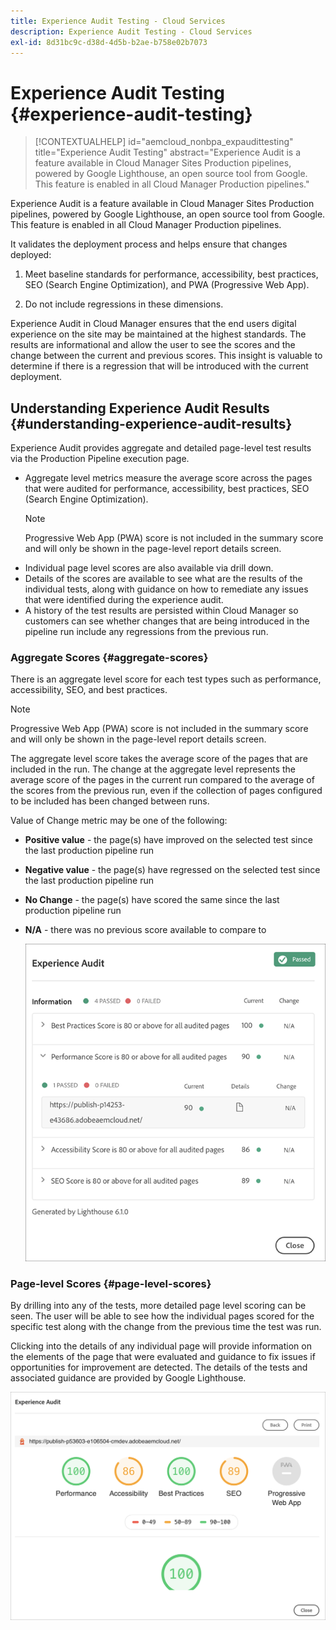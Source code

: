 ```yaml
---
title: Experience Audit Testing - Cloud Services
description: Experience Audit Testing - Cloud Services
exl-id: 8d31bc9c-d38d-4d5b-b2ae-b758e02b7073
---
```

# Experience Audit Testing {#experience-audit-testing}

>[!CONTEXTUALHELP]
>id="aemcloud_nonbpa_expaudittesting"
>title="Experience Audit Testing"
>abstract="Experience Audit is a feature available in Cloud Manager Sites Production pipelines, powered by Google Lighthouse, an open source tool from Google. This feature is enabled in all Cloud Manager Production pipelines."

Experience Audit is a feature available in Cloud Manager Sites Production pipelines, powered by Google Lighthouse, an open source tool from Google. This feature is enabled in all Cloud Manager Production pipelines.

It validates the deployment process and helps ensure that changes deployed:

1. Meet baseline standards for performance, accessibility, best practices, SEO (Search Engine Optimization), and PWA (Progressive Web App).

1. Do not include regressions in these dimensions.

Experience Audit in Cloud Manager ensures that the end users digital experience on the site may be maintained at the highest standards. The results are informational and allow the user to see the scores and the change between the current and previous scores. This insight is valuable to determine if there is a regression that will be introduced with the current deployment.

## Understanding Experience Audit Results {#understanding-experience-audit-results}

Experience Audit provides aggregate and detailed page-level test results via the Production Pipeline execution page.

* Aggregate level metrics measure the average score across the pages that were audited for performance, accessibility, best practices, SEO (Search Engine Optimization). 
   >[!NOTE]
   >Progressive Web App (PWA) score is not included in the summary score and will only be shown in the page-level report details screen.
* Individual page level scores are also available via drill down.
* Details of the scores are available to see what are the results of the individual tests, along with guidance on how to remediate any issues that were identified during the experience audit.
* A history of the test results are persisted within Cloud Manager so customers can see whether changes that are being introduced in the pipeline run include any regressions from the previous run.

### Aggregate Scores {#aggregate-scores}

There is an aggregate level score for each test types such as performance, accessibility, SEO, and best practices.
>[!NOTE]
>Progressive Web App (PWA) score is not included in the summary score and will only be shown in the page-level report details screen.

The aggregate level score takes the average score of the pages that are included in the run. The change at the aggregate level represents the average score of the pages in the current run compared to the average of the scores from the previous run, even if the collection of pages configured to be included has been changed between runs. 

Value of Change metric may be one of the following:

* **Positive value** - the page(s) have improved on the selected test since the last production pipeline run

* **Negative value** - the page(s) have regressed on the selected test since the last production pipeline run

* **No Change** - the page(s) have scored the same since the last production pipeline run

* **N/A** - there was no previous score available to compare to

   ![](/help/implementing/cloud-manager/assets/exp-audit-1.png)


### Page-level Scores {#page-level-scores}

By drilling into any of the tests, more detailed page level scoring can be seen. The user will be able to see how the individual pages scored for the specific test along with the change from the previous time the test was run.

Clicking into the details of any individual page will provide information on the elements of the page that were evaluated and guidance to fix issues if opportunities for improvement are detected. The details of the tests and associated guidance are provided by Google Lighthouse. 

   ![](/help/implementing/cloud-manager/assets/exp-audit-2.png)
